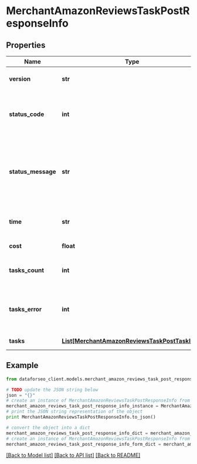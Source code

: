 # MerchantAmazonReviewsTaskPostResponseInfo


## Properties

Name | Type | Description | Notes
------------ | ------------- | ------------- | -------------
**version** | **str** | the current version of the API | [optional] 
**status_code** | **int** | general status code you can find the full list of the response codes here | [optional] 
**status_message** | **str** | general informational message you can find the full list of general informational messages here | [optional] 
**time** | **str** | total execution time, seconds | [optional] 
**cost** | **float** | total tasks cost, USD | [optional] 
**tasks_count** | **int** | the number of tasks in the tasks array | [optional] 
**tasks_error** | **int** | the number of tasks in the tasks array returned with an error | [optional] 
**tasks** | [**List[MerchantAmazonReviewsTaskPostTaskInfo]**](MerchantAmazonReviewsTaskPostTaskInfo.md) | array of tasks | [optional] 

## Example

```python
from dataforseo_client.models.merchant_amazon_reviews_task_post_response_info import MerchantAmazonReviewsTaskPostResponseInfo

# TODO update the JSON string below
json = "{}"
# create an instance of MerchantAmazonReviewsTaskPostResponseInfo from a JSON string
merchant_amazon_reviews_task_post_response_info_instance = MerchantAmazonReviewsTaskPostResponseInfo.from_json(json)
# print the JSON string representation of the object
print MerchantAmazonReviewsTaskPostResponseInfo.to_json()

# convert the object into a dict
merchant_amazon_reviews_task_post_response_info_dict = merchant_amazon_reviews_task_post_response_info_instance.to_dict()
# create an instance of MerchantAmazonReviewsTaskPostResponseInfo from a dict
merchant_amazon_reviews_task_post_response_info_form_dict = merchant_amazon_reviews_task_post_response_info.from_dict(merchant_amazon_reviews_task_post_response_info_dict)
```
[[Back to Model list]](../README.md#documentation-for-models) [[Back to API list]](../README.md#documentation-for-api-endpoints) [[Back to README]](../README.md)


